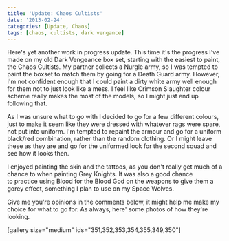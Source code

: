 ```yaml
---
title: 'Update: Chaos Cultists'
date: '2013-02-24'
categories: [Update, Chaos]
tags: [chaos, cultists, dark vengance]
---
```


Here's yet another work in progress update. This time it's the progress I've made on my old Dark Vengeance box set, starting with the easiest to paint, the Chaos Cultists. My partner collects a Nurgle army, so I was tempted to paint the boxset to match them by going for a Death Guard army. However, I'm not confident enough that I could paint a dirty white army well enough for them not to just look like a mess. I feel like Crimson Slaughter colour scheme really makes the most of the models, so I might just end up following that.

As I was unsure what to go with I decided to go for a few different colours, just to make it seem like they were dressed with whatever rags were spare, not put into uniform. I'm tempted to repaint the armour and go for a uniform black/red combination, rather than the random clothing. Or I might leave these as they are and go for the uniformed look for the second squad and see how it looks then.

I enjoyed painting the skin and the tattoos, as you don't really get much of a chance to when painting Grey Knights. It was also a good chance to practice using Blood for the Blood God on the weapons to give them a gorey effect, something I plan to use on my Space Wolves.

Give me you're opinions in the comments below, it might help me make my choice for what to go for. As always, here' some photos of how they're looking.

[gallery size="medium" ids="351,352,353,354,355,349,350"]

